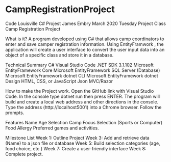 # CampRegistrationProject
Code Louisville C# Projest
James Embry
March 2020
Tuesday Project Class
Camp Registration Project

What is it?
A program developed using C# that allows camp coordinators to enter and save camper registration information.  Using EntityFramwork , the application will create a user interface to convert the user input data into an object of a specific class and store it in a database.

Technical Summary
C#
Visual Studio Code
.NET SDK  3.1.102
Microsoft EntityFramework Core
Microsoft EntityFramework SQL Server (Database)
Microsoft EntityFramework dotnet CLI
Microsoft EntityFramework dotnet Design
HTML, CSS, or JavaScript
Json
MVC/Razor

How to make the Project work.
Open the GitHub link with Visual Studio Code.
In the console type dotnet run then press ENTER.
The program will build and create a local web address and other directions in the console.
Type the address (http://localhost5001) into a Chrome browser.
Follow the prompts.

Features
Name 
Age Selection
Camp Focus Selection (Sports or Computer)
Food Allergy
Preferred games and activities.

Milestone List
Week 1: Outline Project
Week 3: Add and retrieve data (Name) to a json file or database
Week 5: Build selection categories (age, food choice, etc.)
Week 7: Create a user-friendly interface
Week 8: Complete project.
